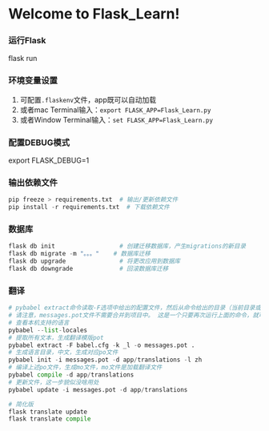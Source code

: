 # Welcome to Flask_Learn!

### 运行Flask

flask run

### 环境变量设置

1. 可配置`.flaskenv`文件，app既可以自动加载
2. 或者mac Terminal输入：`export FLASK_APP=Flask_Learn.py`
3. 或者Window Terminal输入：`set FLASK_APP=Flask_Learn.py`

### 配置DEBUG模式

export FLASK_DEBUG=1


### 输出依赖文件
```python
pip freeze > requirements.txt  # 输出/更新依赖文件
pip install -r requirements.txt  # 下载依赖文件
```

### 数据库
```python
flask db init                  # 创建迁移数据库，产生migrations的新目录
flask db migrate -m "。。。"    # 数据库迁移
flask db upgrade               # 将更改应用到数据库
flask db downgrade             # 回滚数据库迁移
```

### 翻译
```python
# pybabel extract命令读取-F选项中给出的配置文件，然后从命令给出的目录（当前目录或本处的. ）扫描与配置的源匹配的目录中的所有代码和模板文件。 默认情况下，pybabel将查找_()以作为文本标记，但我也使用了重命名为_l()的延迟版本，所以我需要用-k _l来告诉该工具也要查找它 。 -o选项提供输出文件的名称。
# 请注意，messages.pot文件不需要合并到项目中。 这是一个只要再次运行上面的命令，就可以在需要时轻松地重新生成的文件。 因此，不需要将该文件提交到源代码管理。
# 查看本机支持的语言
pybabel --list-locales
# 提取所有文本，生成翻译模版pot
pybabel extract -F babel.cfg -k _l -o messages.pot .
# 生成语言目录，中文，生成对应po文件
pybabel init -i messages.pot -d app/translations -l zh
# 编译上述po文件，生成mo文件，mo文件是加载翻译文件
pybabel compile -d app/translations
# 更新文件，这一步貌似没啥用处
pybabel update -i messages.pot -d app/translations 

# 简化版
flask translate update
flask translate compile
```
